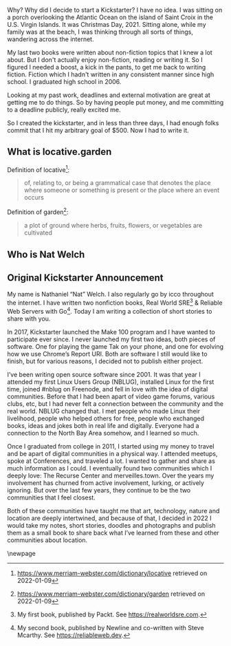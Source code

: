 Why? Why did I decide to start a Kickstarter? I have no idea. I was sitting on a porch overlooking the Atlantic Ocean on the island of Saint Croix in the U.S. Virgin Islands. It was Christmas Day, 2021. Sitting alone, while my family was at the beach, I was thinking through all sorts of things, wandering across the internet. 

My last two books were written about non-fiction topics that I knew a lot about. But I don't actually enjoy non-fiction, reading or writing it. So I figured I needed a boost, a kick in the pants, to get me back to writing fiction. Fiction which I hadn't written in any consistent manner since high school. I graduated high school in 2006.

Looking at my past work, deadlines and external motivation are great at getting me to do things. So by having people put money, and me committing to a deadline publicly, really excited me.

So I created the kickstarter, and in less than three days, I had enough folks commit that I hit my arbitrary goal of $500. Now I had to write it.



## What is locative.garden

Definition of locative[^locative]:

> of, relating to, or being a grammatical case that denotes the place where someone or something is present or the place where an event occurs

Definition of garden[^garden]:

> a plot of ground where herbs, fruits, flowers, or vegetables are cultivated


## Who is Nat Welch




## Original Kickstarter Announcement

My name is Nathaniel “Nat” Welch. I also regularly go by icco throughout the internet. I have written two nonfiction books, Real World SRE[^sre] & Reliable Web Servers with Go[^newline]. Today I am writing a collection of short stories to share with you.

In 2017, Kickstarter launched the Make 100 program and I have wanted to participate ever since. I never launched my first two ideas, both pieces of software. One for playing the game Tak on your phone, and one for evolving how we use Chrome’s Report URI. Both are software I still would like to finish, but for various reasons, I decided not to publish either project.

I’ve been writing open source software since 2001. It was that year I attended my first Linux Users Group (NBLUG), installed Linux for the first time, joined #nblug on Freenode, and fell in love with the idea of digital communities. Before that I had been apart of video game forums, various clubs, etc, but I had never felt a connection between the community and the real world. NBLUG changed that. I met people who made Linux their livelihood, people who helped others for free, people who exchanged books, ideas and jokes both in real life and digitally. Everyone had a connection to the North Bay Area somehow, and I learned so much.

Once I graduated from college in 2011, I started using my money to travel and be apart of digital communities in a physical way. I attended meetups, spoke at Conferences, and traveled a lot. I wanted to gather and share as much information as I could. I eventually found two communities which I deeply love: The Recurse Center and merveilles.town. Over the years my involvement has churned from active involvement, lurking, or actively ignoring. But over the last few years, they continue to be the two communities that I feel closest.

Both of these communities have taught me that art, technology, nature and location are deeply intertwined, and because of that, I decided in 2022 I would take my notes, short stories, doodles and photographs and publish them as a small book to share back what I’ve learned from these and other communities about location.



[^sre]: My first book, published by Packt. See https://realworldsre.com.
[^newline]: My second book, published by Newline and co-written with Steve Mcarthy. See https://reliableweb.dev.
[^locative]: https://www.merriam-webster.com/dictionary/locative retrieved on 2022-01-09
[^garden]: https://www.merriam-webster.com/dictionary/garden retrieved on 2022-01-09


\newpage

